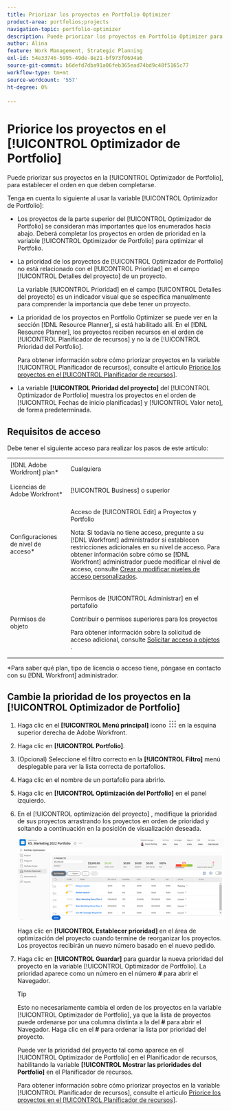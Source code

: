 ```yaml
---
title: Priorizar los proyectos en Portfolio Optimizer
product-area: portfolios;projects
navigation-topic: portfolio-optimizer
description: Puede priorizar los proyectos en Portfolio Optimizer para determinar el orden en que deben completarse.
author: Alina
feature: Work Management, Strategic Planning
exl-id: 54e33746-5995-49de-8e21-bf973f0694a6
source-git-commit: b6defd7dba91a06feb365ead74bd9c48f5165c77
workflow-type: tm+mt
source-wordcount: '557'
ht-degree: 0%

---
```


# Priorice los proyectos en el [!UICONTROL Optimizador de Portfolio]

Puede priorizar sus proyectos en la [!UICONTROL Optimizador de Portfolio], para establecer el orden en que deben completarse.

Tenga en cuenta lo siguiente al usar la variable [!UICONTROL Optimizador de Portfolio]:

* Los proyectos de la parte superior del [!UICONTROL Optimizador de Portfolio] se consideran más importantes que los enumerados hacia abajo. Deberá completar los proyectos en orden de prioridad en la variable [!UICONTROL Optimizador de Portfolio] para optimizar el Portfolio.
* La prioridad de los proyectos de [!UICONTROL Optimizador de Portfolio] no está relacionado con el [!UICONTROL Prioridad] en el campo [!UICONTROL Detalles del proyecto] de un proyecto.

   La variable [!UICONTROL Prioridad] en el campo [!UICONTROL Detalles del proyecto] es un indicador visual que se especifica manualmente para comprender la importancia que debe tener un proyecto.

* La prioridad de los proyectos en Portfolio Optimizer se puede ver en la sección [!DNL Resource Planner], si está habilitado allí. En el [!DNL Resource Planner], los proyectos reciben recursos en el orden de [!UICONTROL Planificador de recursos] y no la de [!UICONTROL Prioridad del Portfolio].

   Para obtener información sobre cómo priorizar proyectos en la variable [!UICONTROL Planificador de recursos], consulte el artículo [Priorice los proyectos en el [!UICONTROL Planificador de recursos]](../../../resource-mgmt/resource-planning/prioritize-projects-resource-planner.md).

* La variable **[!UICONTROL Prioridad del proyecto]** del [!UICONTROL Optimizador de Portfolio] muestra los proyectos en el orden de [!UICONTROL Fechas de inicio planificadas] y [!UICONTROL Valor neto], de forma predeterminada.

## Requisitos de acceso

Debe tener el siguiente acceso para realizar los pasos de este artículo:

<table style="table-layout:auto"> 
 <col> 
 <col> 
 <tbody> 
  <tr> 
   <td role="rowheader">[!DNL Adobe Workfront] plan*</td> 
   <td> <p>Cualquiera </p> </td> 
  </tr> 
  <tr> 
   <td role="rowheader">Licencias de Adobe Workfront*</td> 
   <td> <p>[!UICONTROL Business] o superior</p> </td> 
  </tr> 
  <tr> 
   <td role="rowheader">Configuraciones de nivel de acceso*</td> 
   <td> <p>Acceso de [!UICONTROL Edit] a Proyectos y Portfolio</p> <p>Nota: Si todavía no tiene acceso, pregunte a su [!DNL Workfront] administrador si establecen restricciones adicionales en su nivel de acceso. Para obtener información sobre cómo se [!DNL Workfront] administrador puede modificar el nivel de acceso, consulte <a href="../../../administration-and-setup/add-users/configure-and-grant-access/create-modify-access-levels.md" class="MCXref xref">Crear o modificar niveles de acceso personalizados</a>.</p> </td> 
  </tr> 
  <tr> 
   <td role="rowheader">Permisos de objeto</td> 
   <td> <p>Permisos de [!UICONTROL Administrar] en el portafolio</p> <p>Contribuir o permisos superiores para los proyectos</p> <p>Para obtener información sobre la solicitud de acceso adicional, consulte <a href="../../../workfront-basics/grant-and-request-access-to-objects/request-access.md" class="MCXref xref">Solicitar acceso a objetos </a>.</p> </td> 
  </tr> 
 </tbody> 
</table>

&#42;Para saber qué plan, tipo de licencia o acceso tiene, póngase en contacto con su [!DNL Workfront] administrador.

## Cambie la prioridad de los proyectos en la [!UICONTROL Optimizador de Portfolio]

1. Haga clic en el **[!UICONTROL Menú principal]** icono ![](assets/main-menu-icon.png) en la esquina superior derecha de Adobe Workfront.

1. Haga clic en **[!UICONTROL Portfolio]**.
1. (Opcional) Seleccione el filtro correcto en la **[!UICONTROL Filtro]** menú desplegable para ver la lista correcta de portafolios.
1. Haga clic en el nombre de un portafolio para abrirlo.
1. Haga clic en **[!UICONTROL Optimización del Portfolio]** en el panel izquierdo.
1. En el [!UICONTROL optimización del proyecto] , modifique la prioridad de sus proyectos arrastrando los proyectos en orden de prioridad y soltando a continuación en la posición de visualización deseada.

   ![](assets/portfolio-optimizer-with-projects-nwe-350x89.png)

   Haga clic en **[!UICONTROL Establecer prioridad]** en el área de optimización del proyecto cuando termine de reorganizar los proyectos. Los proyectos recibirán un nuevo número basado en el nuevo pedido.

1. Haga clic en **[!UICONTROL Guardar]** para guardar la nueva prioridad del proyecto en la variable [!UICONTROL Optimizador de Portfolio]. La prioridad aparece como un número en el número **#** para abrir el Navegador.

   >[!TIP]
   >
   >Esto no necesariamente cambia el orden de los proyectos en la variable [!UICONTROL Optimizador de Portfolio], ya que la lista de proyectos puede ordenarse por una columna distinta a la del **#** para abrir el Navegador. Haga clic en el **#** para ordenar la lista por prioridad del proyecto.

   Puede ver la prioridad del proyecto tal como aparece en el [!UICONTROL Optimizador de Portfolio] en el Planificador de recursos, habilitando la variable **[!UICONTROL Mostrar las prioridades del Portfolio]** en el Planificador de recursos.

   Para obtener información sobre cómo priorizar proyectos en la variable [!UICONTROL Planificador de recursos], consulte el artículo [Priorice los proyectos en el [!UICONTROL Planificador de recursos]](../../../resource-mgmt/resource-planning/prioritize-projects-resource-planner.md).
